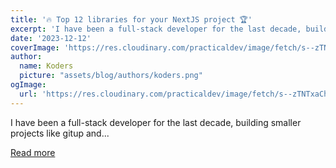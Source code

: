 ```yaml
---
title: '🔥 Top 12 libraries for your NextJS project 🏆'
excerpt: 'I have been a full-stack developer for the last decade, building smaller projects like gitup and...'
date: '2023-12-12'
coverImage: 'https://res.cloudinary.com/practicaldev/image/fetch/s--zTNTxaCh--/c_imagga_scale,f_auto,fl_progressive,h_420,q_66,w_1000/https://dev-to-uploads.s3.amazonaws.com/uploads/articles/x9b8cdyzavq8i52rf0rz.gif'
author:
  name: Koders
  picture: "assets/blog/authors/koders.png"
ogImage:
  url: 'https://res.cloudinary.com/practicaldev/image/fetch/s--zTNTxaCh--/c_imagga_scale,f_auto,fl_progressive,h_420,q_66,w_1000/https://dev-to-uploads.s3.amazonaws.com/uploads/articles/x9b8cdyzavq8i52rf0rz.gif'
---
```


I have been a full-stack developer for the last decade, building smaller projects like gitup and...

[Read more](https://dev.to/nevodavid/top-12-libraries-for-your-nextjs-project-1oob)
